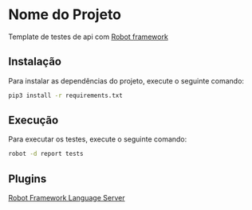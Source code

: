 # Nome do Projeto
Template de testes de api com [Robot framework](https://robotframework.org/)

## Instalação
Para instalar as dependências do projeto, execute o seguinte comando:

```sh
pip3 install -r requirements.txt
```

## Execução
Para executar os testes, execute o seguinte comando:

```sh
robot -d report tests
```

## Plugins
[Robot Framework Language Server](https://marketplace.visualstudio.com/items?itemName=robocorp.robotframework-lsp)